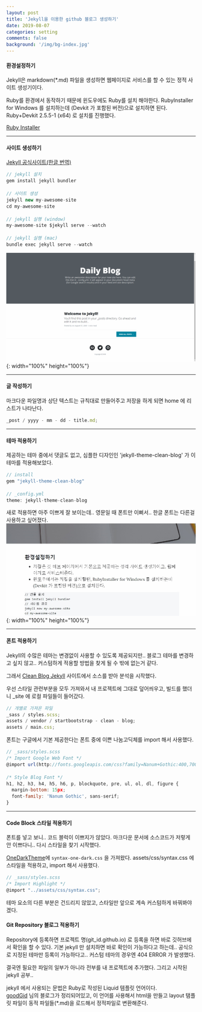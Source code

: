 ```yaml
---
layout: post
title: 'Jekyll을 이용한 github 블로그 생성하기'
date: 2019-08-07
categories: setting
comments: false
background: '/img/bg-index.jpg'
---
```


#### 환경설정하기

Jekyll은 markdown(\*.md) 파일을 생성하면 웹페이지로 서비스를 할 수 있는 정적 사이트 생성기이다.

Ruby를 환경에서 동작하기 때문에 윈도우에도 Ruby를 설치 해야한다.
RubyInstaller for Windows 를 설치하는데 (Devkit 가 포함된 버전)으로 설치하면 된다.
Ruby+Devkit 2.5.5-1 (x64) 로 설치를 진행했다.

[Ruby Installer](https://rubyinstaller.org/downloads/)

---

#### 사이트 생성하기

[Jekyll 공식사이트(한글 번역)](https://jekyllrb-ko.github.io/docs/windows/)

```js
// jekyll 설치
gem install jekyll bundler

// 사이트 생성
jekyll new my-awesome-site
cd my-awesome-site

// jekyll 실행 (window)
my-awesome-site $jekyll serve --watch

// jekyll 실행 (mac)
bundle exec jekyll serve --watch
```

![post-2019-08-07-2](/img/post-2019-08-07-2.png){: width="100%" height="100%"}

---

#### 글 작성하기

마크다운 파일명과 상단 텍스트는 규칙대로 만들어주고 저장을 하게 되면 home 에 리스트가 나타난다.

```js
_post / yyyy - mm - dd - title.md;
```

---

#### 테마 적용하기

제공하는 테마 중에서 댓글도 없고, 심플한 디자인인 'jekyll-theme-clean-blog' 가 이 테마를 적용해보았다.

```js
// install
gem "jekyll-theme-clean-blog"

// _config.yml
theme: jekyll-theme-clean-blog
```

새로 적용하면 아주 이쁘게 잘 보이는데.. 영문일 때 폰트만 이뻐서.. 한글 폰트는 다른걸 사용하고 싶어졌다.
![post-2019-08-07-1](/img/post-2019-08-07-1.png){: width="100%" height="100%"}

---

#### 폰트 적용하기

Jekyll의 수많은 테마는 변경없이 사용할 수 있도록 제공되지만..
블로그 테마를 변경하고 싶지 않고.. 커스텀하게 적용할 방법을 찾게 될 수 밖에 없는거 같다.

그래서 [Clean Blog Jekyll][cleanblog] 사이트에서 소스를 받아 분석을 시작했다.

우선 스타일 관련부분을 모두 가져와서 내 프로젝트에 그대로 덮어씌우고, 빌드를 했더니 \_site 에 로컬 파일들이 들어갔다.

```js
// 개별로 가져온 파일
_sass / styles.scss;
assets / vendor / startbootstrap - clean - blog;
assets / main.css;
```

폰트는 구글에서 기본 제공한다는 폰트 중에 이쁜 나눔고딕체를 import 해서 사용했다.

```js
// _sass/styles.scss
/* Import Google Web Font */
@import url(http://fonts.googleapis.com/css?family=Nanum+Gothic:400,700);

/* Style Blog Font */
h1, h2, h3, h4, h5, h6, p, blockquote, pre, ul, ol, dl, figure {
  margin-bottom: 15px;
  font-family: 'Nanum Gothic', sans-serif;
}
```

---

#### Code Block 스타일 적용하기

폰트를 넣고 보니.. 코드 블럭이 이쁘지가 않았다.
마크다운 문서에 소스코드가 저렇게 안 이쁘다니.. 다시 스타일을 찾기 시작했다.

[OneDarkTheme][onedarktheme]에 `syntax-one-dark.css` 을 가져왔다.
assets/css/syntax.css 에 스타일을 적용하고, import 해서 사용했다.

```js
// _sass/styles.scss
/* Import Highlight */
@import "../assets/css/syntax.css";
```

테마 요소의 다른 부분은 건드리지 않았고, 스타일만 앞으로 계속 커스텀하게 바꿔봐야겠다.

#### Git Repository 블로그 적용하기

Repository에 등록하면 프로젝트 명(git_id.github.io) 로 등록을 하면 바로 깃허브에서 확인을 할 수 있다.
기본 jekyll 만 설치하면 바로 확인이 가능하다고 하는데..
공식으로 지정된 테마만 등록이 가능하다고.. 커스텀 테마의 경우엔 404 ERROR 가 발생했다.

결국엔 필요한 파일의 일부가 아니라 전부를 내 프로젝트에 추가했다.
그리고 시작된 jekyll 공부..

jekyll 에서 사용되는 문법은 Ruby로 작성된 Liquid 템플릿 언어이다.<br/>
[goodGid][goodgid] 님의 블로그가 정리되어있고, 이 언어를 사용해서 html을 만들고
layout 탬플릿 파일이 동적 파일들(\*.md)을 로드해서 정적파일로 변환해준다.

[cleanblog]: https://github.com/BlackrockDigital/startbootstrap-clean-blog-jekyll
[onedarktheme]: https://github.com/eungbean/Atom-OneDarkTheme-4-Jekyll
[goodgid]: https://goodgid.github.io/What-is-Liquid-Grammer/
